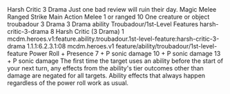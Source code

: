 <ability>
  <name>Harsh Critic</name>
  <cost>3 Drama</cost>
  <flavor>Just one bad review will ruin their day.</flavor>
  <keywords>
    <keyword>Magic</keyword>
    <keyword>Melee</keyword>
    <keyword>Ranged</keyword>
    <keyword>Strike</keyword>
  </keywords>
  <type>Main Action</type>
  <distance>Melee 1 or ranged 10</distance>
  <target>One creature or object</target>
  <metadata>
    <class>troubadour</class>
    <cost>3 Drama</cost>
    <cost_amount>3</cost_amount>
    <cost_resource>Drama</cost_resource>
    <feature_type>ability</feature_type>
    <file_dpath>Troubadour/1st-Level Features</file_dpath>
    <item_id>harsh-critic-3-drama</item_id>
    <item_index>8</item_index>
    <item_name>Harsh Critic (3 Drama)</item_name>
    <level>1</level>
    <scc>mcdm.heroes.v1:feature.ability.troubadour.1st-level-feature:harsh-critic-3-drama</scc>
    <scdc>1.1.1:6.2.3.1:08</scdc>
    <source>mcdm.heroes.v1</source>
    <type>feature/ability/troubadour/1st-level-feature</type>
  </metadata>
  <effects>
    <effect type="roll">
      <roll>Power Roll + Presence</roll>
      <t1>7 + P sonic damage</t1>
      <t2>10 + P sonic damage</t2>
      <t3>13 + P sonic damage</t3>
    </effect>
    <effect type="mundane">The first time the target uses an ability before the start of your next turn, any effects from the ability&apos;s tier outcomes other than damage are negated for all targets. Ability effects that always happen regardless of the power roll work as usual.</effect>
  </effects>
</ability>
